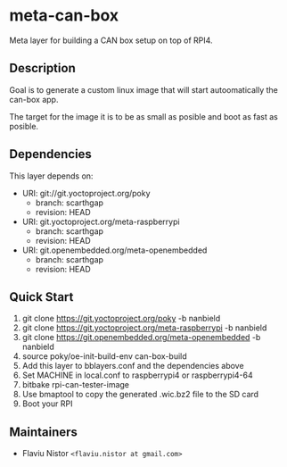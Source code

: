 # meta-can-box
Meta layer for building a CAN box setup on top of RPI4.

## Description

Goal is to generate a custom linux image that will start autoomatically the can-box app.

The target for the image it is to be as small as posible and boot as fast as posible.

## Dependencies

This layer depends on:

* URI: git://git.yoctoproject.org/poky
  * branch: scarthgap
  * revision: HEAD
* URI: git.yoctoproject.org/meta-raspberrypi
  * branch: scarthgap
  * revision: HEAD 
* URI: git.openembedded.org/meta-openembedded
  * branch: scarthgap
  * revision: HEAD

## Quick Start

1. git clone https://git.yoctoproject.org/poky -b nanbield
2. git clone https://git.yoctoproject.org/meta-raspberrypi -b nanbield
3. git clone https://git.openembedded.org/meta-openembedded -b nanbield
4. source poky/oe-init-build-env can-box-build
5. Add this layer to bblayers.conf and the dependencies above
6. Set MACHINE in local.conf to raspberrypi4 or raspberrypi4-64
7. bitbake rpi-can-tester-image
8. Use bmaptool to copy the generated .wic.bz2 file to the SD card
9. Boot your RPI

## Maintainers

* Flaviu Nistor `<flaviu.nistor at gmail.com>`
